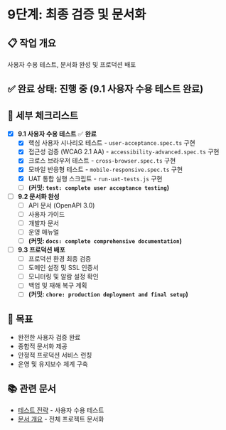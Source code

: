 # 9단계: 최종 검증 및 문서화

## 📋 작업 개요

사용자 수용 테스트, 문서화 완성 및 프로덕션 배포

## ✅ 완료 상태: **진행 중** (9.1 사용자 수용 테스트 완료)

## 📝 세부 체크리스트

- [x] **9.1 사용자 수용 테스트** ✅ **완료**
  - [x] 핵심 사용자 시나리오 테스트 - `user-acceptance.spec.ts` 구현
  - [x] 접근성 검증 (WCAG 2.1 AA) - `accessibility-advanced.spec.ts` 구현
  - [x] 크로스 브라우저 테스트 - `cross-browser.spec.ts` 구현
  - [x] 모바일 반응형 테스트 - `mobile-responsive.spec.ts` 구현
  - [x] UAT 통합 실행 스크립트 - `run-uat-tests.js` 구현
  - [ ] **(커밋: `test: complete user acceptance testing`)**

- [ ] **9.2 문서화 완성**
  - [ ] API 문서 (OpenAPI 3.0)
  - [ ] 사용자 가이드
  - [ ] 개발자 문서
  - [ ] 운영 매뉴얼
  - [ ] **(커밋: `docs: complete comprehensive documentation`)**

- [ ] **9.3 프로덕션 배포**
  - [ ] 프로덕션 환경 최종 검증
  - [ ] 도메인 설정 및 SSL 인증서
  - [ ] 모니터링 및 알람 설정 확인
  - [ ] 백업 및 재해 복구 계획
  - [ ] **(커밋: `chore: production deployment and final setup`)**

## 🎯 목표

- 완전한 사용자 검증 완료
- 종합적 문서화 제공
- 안정적 프로덕션 서비스 런칭
- 운영 및 유지보수 체계 구축

## 📚 관련 문서

- [테스트 전략](../design/10-testing.md) - 사용자 수용 테스트
- [문서 개요](../design/01-overview.md) - 전체 프로젝트 문서화
